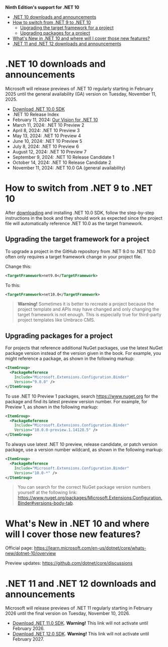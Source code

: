 **Ninth Edition's support for .NET 10**

- [.NET 10 downloads and announcements](#net-10-downloads-and-announcements)
- [How to switch from .NET 9 to .NET 10](#how-to-switch-from-net-9-to-net-10)
  - [Upgrading the target framework for a project](#upgrading-the-target-framework-for-a-project)
  - [Upgrading packages for a project](#upgrading-packages-for-a-project)
- [What's New in .NET 10 and where will I cover those new features?](#whats-new-in-net-10-and-where-will-i-cover-those-new-features)
- [.NET 11 and .NET 12 downloads and announcements](#net-11-and-net-12-downloads-and-announcements)

# .NET 10 downloads and announcements

Microsoft will release previews of .NET 10 regularly starting in February 2025 until the general availability (GA) version on Tuesday, November 11, 2025.

- [Download .NET 10.0 SDK](https://dotnet.microsoft.com/download/dotnet/10.0)
- .NET 10 Release Index
- February 11, 2024: [Our Vision for .NET 10](https://devblogs.microsoft.com/dotnet/our-vision-for-dotnet-10/)
- March 11, 2024: .NET 10 Preview 2
- April 8, 2024: .NET 10 Preview 3
- May 13, 2024: .NET 10 Preview 4
- June 10, 2024: .NET 10 Preview 5
- July 8, 2024: .NET 10 Preview 6
- August 12, 2024: .NET 10 Preview 7
- September 9, 2024: .NET 10 Release Candidate 1
- October 14, 2024: .NET 10 Release Candidate 2
- November 11, 2024: .NET 10.0 GA (general availability)

# How to switch from .NET 9 to .NET 10

After [downloading](https://dotnet.microsoft.com/download/dotnet/10.0) and installing .NET 10.0 SDK, follow the step-by-step instructions in the book and they should work as expected since the project file will automatically reference .NET 10.0 as the target framework. 

## Upgrading the target framework for a project

To upgrade a project in the GitHub repository from .NET 9.0 to .NET 10.0 often only requires a target framework change in your project file.

Change this:

```xml
<TargetFramework>net9.0</TargetFramework>
```

To this:

```xml
<TargetFramework>net10.0</TargetFramework>
```

> **Warning!** Sometimes it is better to recreate a project because the project template and APIs may have changed and only changing the target framework is not enough. This is especially true for third-party project templates like Umbraco CMS.

## Upgrading packages for a project

For projects that reference additional NuGet packages, use the latest NuGet package version instead of the version given in the book. For example, you might reference a package, as shown in the following markup:
```xml
<ItemGroup>
  <PackageReference
    Include="Microsoft.Extensions.Configuration.Binder"
    Version="9.0.0" />
</ItemGroup>
```

To use .NET 10 Preview 1 packages, search https://www.nuget.org for the package and find its latest preview version number. For example, for Preview 1, as shown in the following markup:
```xml
<ItemGroup>
  <PackageReference
    Include="Microsoft.Extensions.Configuration.Binder"
    Version="10.0.0-preview.1.14128.5" />
</ItemGroup>
```

To always use latest .NET 10 preview, release candidate, or patch version package, use a version number wildcard, as shown in the following markup:
```xml
<ItemGroup>
  <PackageReference
    Include="Microsoft.Extensions.Configuration.Binder"
    Version="10.0-*" />
</ItemGroup>
```

> You can search for the correct NuGet package version numbers yourself at the following link: https://www.nuget.org/packages/Microsoft.Extensions.Configuration.Binder#versions-body-tab.

# What's New in .NET 10 and where will I cover those new features?

Official page: https://learn.microsoft.com/en-us/dotnet/core/whats-new/dotnet-10/overview

Preview updates: https://github.com/dotnet/core/discussions

# .NET 11 and .NET 12 downloads and announcements

Microsoft will release previews of .NET 11 regularly starting in February 2026 until the final version on Tuesday, November 10, 2026.

- [Download .NET 11.0 SDK](https://dotnet.microsoft.com/download/dotnet/11.0). **Warning!** This link will not activate until February 2026.
- [Download .NET 12.0 SDK](https://dotnet.microsoft.com/download/dotnet/12.0). **Warning!** This link will not activate until February 2027.
